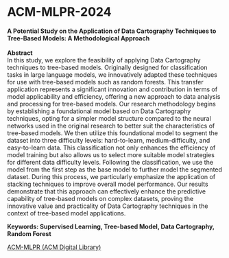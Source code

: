 # ACM-MLPR-2024
<b>A Potential Study on the Application of Data Cartography Techniques to Tree-Based Models: A Methodological Approach</b><br><br>
<b>Abstract</b><br>
In this study, we explore the feasibility of applying Data Cartography techniques to tree-based models. Originally designed for classification tasks in large language models, we innovatively adapted these techniques for use with tree-based models such as random forests. This transfer application represents a significant innovation and contribution in terms of model applicability and efficiency, offering a new approach to data analysis and processing for tree-based models. Our research methodology begins by establishing a foundational model based on Data Cartography techniques, opting for a simpler model structure compared to the neural networks used in the original research to better suit the characteristics of tree-based models. We then utilize this foundational model to segment the dataset into three difficulty levels: hard-to-learn, medium-difficulty, and easy-to-learn data. This classification not only enhances the efficiency of model training but also allows us to select more suitable model strategies for different data difficulty levels. Following the classification, we use the model from the first step as the base model to further model the segmented dataset. During this process, we particularly emphasize the application of stacking techniques to improve overall model performance. Our results demonstrate that this approach can effectively enhance the predictive capability of tree-based models on complex datasets, proving the innovative value and practicality of Data Cartography techniques in the context of tree-based model applications.

<b>Keywords: Supervised Learning, Tree-based Model, Data Cartography, Random Forest</b>

[ACM-MLPR (ACM Digital Library)](https://dl.acm.org/doi/10.1145/3698263.3698266)
